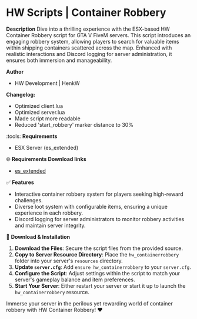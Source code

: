 # HW Scripts | Container Robbery

**Description**
Dive into a thrilling experience with the ESX-based HW Container Robbery script for GTA V FiveM servers. This script introduces an engaging robbery system, allowing players to search for valuable items within shipping containers scattered across the map. Enhanced with realistic interactions and Discord logging for server administration, it ensures both immersion and manageability.

**Author**
- HW Development | HenkW

**Changelog:**
- Optimized client.lua
- Optimized server.lua
- Made script more readable
- Reduced 'start_robbery' marker distance to 30%

:tools: **Requirements**
- ESX Server (es_extended)

:globe_with_meridians: **Requirements Download links**
- [es_extended](https://github.com/esx-framework/esx_core)

:white_check_mark: **Features**
- Interactive container robbery system for players seeking high-reward challenges.
- Diverse loot system with configurable items, ensuring a unique experience in each robbery.
- Discord logging for server administrators to monitor robbery activities and maintain server integrity.

:wrench: **Download & Installation**

1. **Download the Files**: Secure the script files from the provided source.
2. **Copy to Server Resource Directory**: Place the `hw_containerrobbery` folder into your server's `resources` directory.
3. **Update `server.cfg`**: Add `ensure hw_containerrobbery` to your `server.cfg`.
4. **Configure the Script**: Adjust settings within the script to match your server's gameplay balance and item preferences.
5. **Start Your Server**: Either restart your server or start it up to launch the `hw_containerrobbery` resource.

Immerse your server in the perilous yet rewarding world of container robbery with HW Container Robbery! ❤
